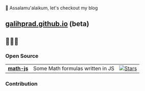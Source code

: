 

👋 Assalamu'alaikum, let's checkout my blog
##   [galihprad.github.io](https://galihprad.github.io) (beta)

## 👨🏻‍💻  
<!-- 
[![Twitter Badge](https://img.shields.io/badge/-@gpwisnujati-3068be?style=flat-square&labelColor=3068be&logo=twitter&logoColor=white&link=https://twitter.com/galihwisnujati)](https://twitter.com/gpwisnujati) -->

###

### Open Source
<table>
<!--   <thead align="center">
<p><img src="https://github-readme-stats.vercel.app/api?username=galihprad&show_icons=true&theme=gotham&locale=en" alt="galihprad" /></p>
    <tr border: none;>
      <td><b>🎁 Projects</b></td>
      <td><b>⭐ Stars</b></td>
    </tr>
  </thead> -->
  <tbody>
          <tr>
      <td><a href="https://github.com/galihprad/math-js"><b>math-js</b></a></td>
       <td>Some Math formulas written in JS</td>
      <td><a href="https://github.com/galihprad/math-js"><img alt="Stars" src="https://img.shields.io/github/stars/galihprad/math-js?style=flat&labelColor=343b41"/></a></td>
    </tr>
  </tbody>
</table>

### Contribution



